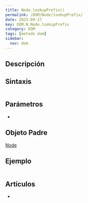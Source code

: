 ```yaml
---
title: Node.lookupPrefix()
permalink: /DOM/Node/lookupPrefix/
date: 2023-09-27
key: DOM.N.Node.lookupPrefix
category: DOM
tags: [metodo dom]
sidebar:
  nav: dom
---
```


## Descripción


## Sintaxis


```javascript

```


## Parámetros

- 

## Objeto Padre


[Node](https://www.w3api.com/DOM/Node/)


## Ejemplo


```javascript

```


## Artículos

- 
